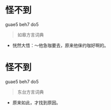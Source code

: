 # 怪不到
guae5 beh7 do5
> 如皋方言词典
- 恍然大悟：～他急咖要去，原来他俫约咖好啊的。

# 怪不到
guae5 beh7 do5
> 东台方言词典
- 原来如此，才找到原因。
